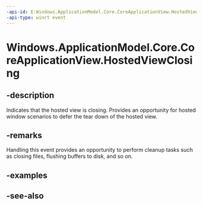 ```yaml
---
-api-id: E:Windows.ApplicationModel.Core.CoreApplicationView.HostedViewClosing
-api-type: winrt event
---
```


<!-- Event syntax
public event Windows.Foundation.TypedEventHandler HostedViewClosing<Windows.ApplicationModel.Core.CoreApplicationView,  Windows.ApplicationModel.Core.HostedViewClosingEventArgs>
-->

# Windows.ApplicationModel.Core.CoreApplicationView.HostedViewClosing

## -description
Indicates that the hosted view is closing. Provides an opportunity for hosted window scenarios to defer the tear down of the hosted view.

## -remarks
Handling this event provides an opportunity to perform cleanup tasks such as closing files, flushing buffers to disk, and so on.

## -examples

## -see-also
